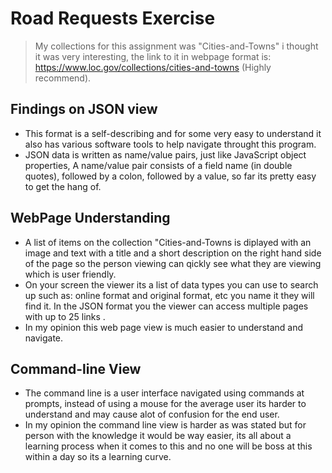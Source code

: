  # Road Requests Exercise
 

> My collections for this assignment  was "Cities-and-Towns" i thought it was very interesting, the link to it in webpage format is:
https://www.loc.gov/collections/cities-and-towns (Highly recommend).


## Findings on JSON view
* This format is a self-describing and for some very easy to understand it also has various software tools to help navigate throught this program.
* JSON data is written as name/value pairs, just like JavaScript object properties, A name/value pair consists of a field name (in double quotes), followed by a colon, followed by a value, so far its pretty easy to get the hang of.

  
## WebPage Understanding

* A list of items on the collection "Cities-and-Towns is diplayed with an image and text with a title and a short description on the right hand side of the page so the person viewing can qickly see what they are viewing which is user friendly.
* On your screen the viewer its a list of data types you can use to search up such as: online format and original format, etc you name it they will find it. In the JSON format you the viewer can access multiple pages with up to 25 links .
* In my opinion this web page view is much easier to understand and navigate.

## Command-line View
* The command line is a user interface navigated using commands at prompts, instead of using a mouse for the average user its harder to understand and may cause alot of confusion for the end user.
* In my opinion the command line view is harder as was stated but for person with the knowledge it would be way easier, its all about a learning process when it comes to this and no one will be boss at this within a day so its a learning curve. 




   
 
